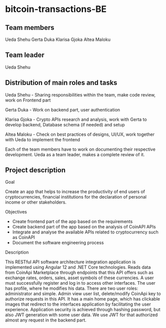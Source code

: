 # bitcoin-transactions-BE
Team members
------------

Ueda Shehu
Gerta Duka
Klarisa Gjoka
Altea Maloku

Team leader
-----------

Ueda Shehu

Distribution of main roles and tasks
------------------------------------

Ueda Shehu - Sharing responsibilities within the team, make code review, work on Frontend part

Gerta Duka - Work on backend part, user authentication

Klarisa Gjoka - Crypto APIs research and analysis, work with Gerta to develop backend, Database schema (if needed) and setup

Altea Maloku - Check on best practices of designs, UI/UX, work together with Ueda to implement the frontend

Each of the team members have to work on documenting their respective development. Ueda as a team leader, makes a complete review of it.

Project description
-------------------

Goal

Create an app that helps to increase the productivity of end users of cryptocurrencies, financial institutions for the declaration of personal income or other stakeholders.

Objectives

 - Create frontend part of the app based on the requirements
 - Create backend part of the app based on the analysis of CoinAPI APIs
 - Integrate and analyse the available APIs related to cryptocurrency such as CoinAPI
 - Document the software engineering process
 
Description

This RESTful API software architecture integration application is implemented using
Angular 12 and .NET Core technologies. Reads data from CoinApi Marketplace through endpoints
that this API offers such as exchange rates, orders, sales, asset symbols of these currencies.
A user must successfully register and log in to access other interfaces. The user
has profile, where he modifies his data. There are two user roles: administrator and simple.
Admin view user list, delete/modify CoinApi key to authorize requests
in this API. It has a main home page, which has clickable images that redirect to the interfaces
application by facilitating the user experience. Application security is achieved through hashing
password, but also JWT generation with some user data. We use JWT for that
authorized almost any request in the backend part.
